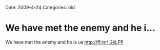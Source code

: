 Date: 2009-4-24
Categories: old

# We have met the enemy and he i...

We have met the enemy and he is us <a href="http://ff.im/-2kLPP" rel="nofollow">http://ff.im/-2kLPP</a>
